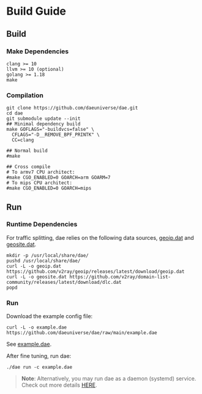 # Build Guide

## Build

### Make Dependencies

```shell
clang >= 10
llvm >= 10 (optional)
golang >= 1.18
make
```

### Compilation

```shell
git clone https://github.com/daeuniverse/dae.git
cd dae
git submodule update --init
## Minimal dependency build
make GOFLAGS="-buildvcs=false" \
  CFLAGS="-D__REMOVE_BPF_PRINTK" \
  CC=clang

## Normal build
#make

## Cross compile
# To armv7 CPU architect:
#make CGO_ENABLED=0 GOARCH=arm GOARM=7
# To mips CPU architect:
#make CGO_ENABLED=0 GOARCH=mips
```

## Run

### Runtime Dependencies

For traffic splitting, dae relies on the following data sources, [geoip.dat](https://github.com/v2ray/geoip/releases/latest) and [geosite.dat](https://github.com/v2fly/domain-list-community/releases/latest).

```shell
mkdir -p /usr/local/share/dae/
pushd /usr/local/share/dae/
curl -L -o geoip.dat https://github.com/v2ray/geoip/releases/latest/download/geoip.dat
curl -L -o geosite.dat https://github.com/v2ray/domain-list-community/releases/latest/download/dlc.dat
popd
```

### Run

Download the example config file:

```shell
curl -L -o example.dae https://github.com/daeuniverse/dae/raw/main/example.dae
```

See [example.dae](https://github.com/daeuniverse/dae/blob/main/example.dae).

After fine tuning, run dae:

```shell
./dae run -c example.dae
```

> **Note**: Alternatively, you may run dae as a daemon (systemd) service. Check out more details [HERE](run-as-daemon.md).
